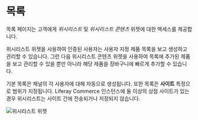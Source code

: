 # 목록

목록 페이지는 고객에게 _위시리스트_ 및 _위시리스트 콘텐츠_ 위젯에 대한 액세스를 제공합니다.

위시리스트 위젯을 사용하여 인증된 사용자는 사용자 지정 제품 목록을 보고 생성하고 관리할 수 있습니다. 그런 다음 위시리스트 콘텐츠 위젯을 사용하여 목록에 추가된 제품을 보고 관리할 수 있을 뿐만 아니라 해당 제품을 장바구니에 빠르게 추가할 수 있습니다.

기본 목록은 채널의 각 사용자에 대해 자동으로 생성됩니다. 또한 목록은 **사이트** 특정으로 범위가 지정됩니다. Liferay Commerce 인스턴스에 둘 이상의 상점 사이트가 있는 경우 위시리스트는 사이트 간에 전송되거나 저장되지 않습니다.

![위시리스트 위젯](./lists/images/01.png)

